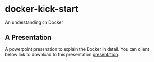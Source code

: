 # docker-kick-start
An understanding on Docker 

## A Presentation 

A powerpoint presenation to explain the Docker in detail. You can client below link to download to this 
presentation [presentation](./Docker-Presentation-V-1.0.pptx). 
